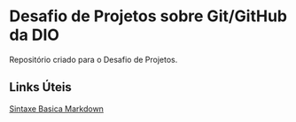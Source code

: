 # Desafio de Projetos sobre Git/GitHub da DIO
Repositório criado para o Desafio de Projetos.

## Links Úteis
[Sintaxe Basica Markdown](https://www.markdownguide.org/basic-syntax/)
